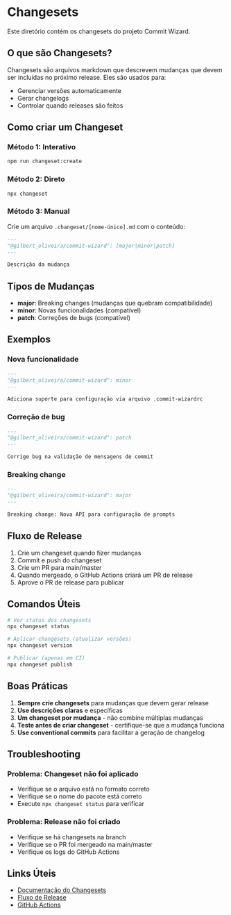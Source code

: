 # Changesets

Este diretório contém os changesets do projeto Commit Wizard.

## O que são Changesets?

Changesets são arquivos markdown que descrevem mudanças que devem ser incluídas no próximo release. Eles são usados para:

- Gerenciar versões automaticamente
- Gerar changelogs
- Controlar quando releases são feitos

## Como criar um Changeset

### Método 1: Interativo
```bash
npm run changeset:create
```

### Método 2: Direto
```bash
npx changeset
```

### Método 3: Manual
Crie um arquivo `.changeset/[nome-único].md` com o conteúdo:

```markdown
---
"@gilbert_oliveira/commit-wizard": [major|minor|patch]
---

Descrição da mudança
```

## Tipos de Mudanças

- **major**: Breaking changes (mudanças que quebram compatibilidade)
- **minor**: Novas funcionalidades (compatível)
- **patch**: Correções de bugs (compatível)

## Exemplos

### Nova funcionalidade
```markdown
---
"@gilbert_oliveira/commit-wizard": minor
---

Adiciona suporte para configuração via arquivo .commit-wizardrc
```

### Correção de bug
```markdown
---
"@gilbert_oliveira/commit-wizard": patch
---

Corrige bug na validação de mensagens de commit
```

### Breaking change
```markdown
---
"@gilbert_oliveira/commit-wizard": major
---

Breaking change: Nova API para configuração de prompts
```

## Fluxo de Release

1. Crie um changeset quando fizer mudanças
2. Commit e push do changeset
3. Crie um PR para main/master
4. Quando mergeado, o GitHub Actions criará um PR de release
5. Aprove o PR de release para publicar

## Comandos Úteis

```bash
# Ver status dos changesets
npx changeset status

# Aplicar changesets (atualizar versões)
npx changeset version

# Publicar (apenas em CI)
npx changeset publish
```

## Boas Práticas

1. **Sempre crie changesets** para mudanças que devem gerar release
2. **Use descrições claras** e específicas
3. **Um changeset por mudança** - não combine múltiplas mudanças
4. **Teste antes de criar changeset** - certifique-se que a mudança funciona
5. **Use conventional commits** para facilitar a geração de changelog

## Troubleshooting

### Problema: Changeset não foi aplicado
- Verifique se o arquivo está no formato correto
- Verifique se o nome do pacote está correto
- Execute `npx changeset status` para verificar

### Problema: Release não foi criado
- Verifique se há changesets na branch
- Verifique se o PR foi mergeado na main/master
- Verifique os logs do GitHub Actions

## Links Úteis

- [Documentação do Changesets](https://github.com/changesets/changesets)
- [Fluxo de Release](docs_ai/RELEASE_WORKFLOW.md)
- [GitHub Actions](.github/workflows/)
